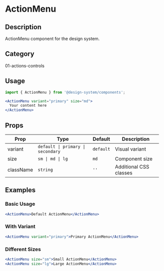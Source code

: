 # ActionMenu

## Description
ActionMenu component for the design system.

## Category
01-actions-controls

## Usage

```jsx
import { ActionMenu } from '@design-system/components';

<ActionMenu variant="primary" size="md">
  Your content here
</ActionMenu>
```

## Props

| Prop | Type | Default | Description |
|------|------|---------|-------------|
| variant | `default \| primary \| secondary` | `default` | Visual variant |
| size | `sm \| md \| lg` | `md` | Component size |
| className | `string` | `''` | Additional CSS classes |

## Examples

### Basic Usage
```jsx
<ActionMenu>Default ActionMenu</ActionMenu>
```

### With Variant
```jsx
<ActionMenu variant="primary">Primary ActionMenu</ActionMenu>
```

### Different Sizes
```jsx
<ActionMenu size="sm">Small ActionMenu</ActionMenu>
<ActionMenu size="lg">Large ActionMenu</ActionMenu>
```
